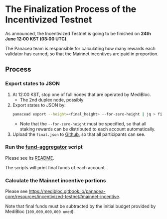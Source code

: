 # The Finalization Process of the Incentivized Testnet

As announced, the Incentivized Testnet is going to be finished on **24th June 12:00 KST (03:00 UTC)**.

The Panacea team is responsible for calculating how many rewards each validator has earned,
so that the Mainnet incentives are paid in proportion.


## Process

### Export states to JSON

1. At 12:00 KST, stop one of full nodes that are operated by MediBloc.
	- The 2nd duplex node, possibly
2. Export states to JSON by:
	```bash
 	panacead export --height=<final_height> --for-zero-height | jq > final.json
	```
 	- Note that the `--for-zero-height` must be specified, so that all staking rewards can be distributed to each account automatically.
3. Upload the `final.json` to [Github](https://github.com/medibloc/panacea-opentestnet), so that all participants can see.

### Run the [fund-aggregator](https://github.com/medibloc/panacea-opentestnet/tree/main/fund-aggregator) script

Please see its [README](https://github.com/medibloc/panacea-opentestnet/tree/main/fund-aggregator/README.md).

The scripts will print final funds of each account.

### Calculate the Mainnet incentive portions

Please see https://medibloc.gitbook.io/panacea-core/resources/incentivized-testnet#mainnet-incentive.

Note that final funds must be subtracted by the initial budget provided by MediBloc (`100,000,000,000 umed`).



